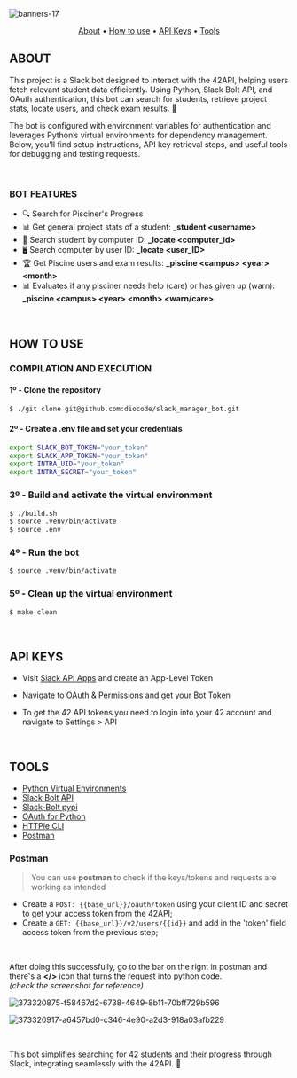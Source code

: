 ![banners-17](https://github.com/user-attachments/assets/f3a2b8d7-acb7-4093-bf7c-35232874ed7c)

<p align="center">
	<a href="#about">About</a> •
	<a href="#how-to-use">How to use</a> •
	<a href="#api-keys">API Keys</a> •
	<a href="#tools">Tools</a>
</p>

## ABOUT

This project is a Slack bot designed to interact with the 42API, helping users fetch relevant student data efficiently. Using Python, Slack Bolt API, and OAuth authentication, this bot can search for students, retrieve project stats, locate users, and check exam results. 🚀

The bot is configured with environment variables for authentication and leverages Python’s virtual environments for dependency management. Below, you'll find setup instructions, API key retrieval steps, and useful tools for debugging and testing requests.

<br>

### BOT FEATURES

- 🔍 Search for Pisciner's Progress
- 📊 Get general project stats of a student: **_student \<username\>**
- 🔎 Search student by computer ID: **_locate \<computer_id\>**
- 🖥️ Search computer by user ID: **_locate \<user_ID\>**
- 🏆 Get Piscine users and exam results: **_piscine \<campus\> \<year\> \<month\>**
- 📊 Evaluates if any pisciner needs help (care) or has given up (warn):  **_piscine \<campus\> \<year\> \<month\> \<warn/care\>**

<br>

## HOW TO USE
### COMPILATION AND EXECUTION
#### 1º - Clone the repository
```bash
$ ./git clone git@github.com:diocode/slack_manager_bot.git
```

#### 2º - Create a .env file and set your credentials
```bash
export SLACK_BOT_TOKEN="your_token"
export SLACK_APP_TOKEN="your_token"
export INTRA_UID="your_token"
export INTRA_SECRET="your_token"
```

### 3º - Build and activate the virtual environment
```bash
$ ./build.sh
$ source .venv/bin/activate
$ source .env
```

### 4º - Run the bot
```bash
$ source .venv/bin/activate
```

### 5º - Clean up the virtual environment
```bash
$ make clean
```

<br>

## API KEYS
- Visit [Slack API Apps](https://api.slack.com/apps/) and create an App-Level Token
- Navigate to OAuth & Permissions and get your Bot Token

- To get the 42 API tokens you need to login into your 42 account and navigate to Settings > API

<br>

## TOOLS
- [Python Virtual Environments](https://docs.python.org/3/library/venv.html)
- [Slack Bolt API](https://tools.slack.dev/bolt-python/getting-started)
- [Slack-Bolt pypi](https://pypi.org/project/slack-bolt/)
- [OAuth for Python](https://github.com/requests/requests-oauthlib)
- [HTTPie CLI](https://httpie.io/docs/cli)
- [Postman](https://www.postman.com/)

### Postman
> You can use **postman** to check if the keys/tokens and requests are working as intended

- Create a `POST: {{base_url}}/oauth/token` using your client ID and secret to get your access token from the 42API;
- Create a `GET: {{base_url}}/v2/users/{{id}}` and add in the 'token' field access token from the previous step;

<br>

After doing this successfully, go to the bar on the rignt in postman and there's a **</>** icon that turns the request into python code.
<br>
*(check the screenshot for reference)*

![373320875-f58467d2-6738-4649-8b11-70bff729b596](https://github.com/user-attachments/assets/4c381464-784b-40f3-8869-e81914018b0b)

![373320917-a6457bd0-c346-4e90-a2d3-918a03afb229](https://github.com/user-attachments/assets/2d7b7e62-24e3-433a-8259-e9c4fd84b8dc)

<br>

This bot simplifies searching for 42 students and their progress through Slack, integrating seamlessly with the 42API. 🚀

